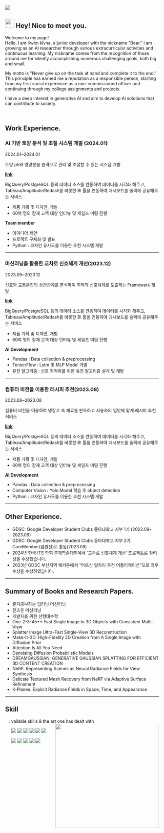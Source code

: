 <img src = "https://capsule-render.vercel.app/api?type=waving&height=200&text=Klvna&fontAlign=80&fontAlignY=40&color=gradient" >
<!-- 출처 : https://github.com/kyechan99/capsule-render -->

<h2><img src="https://emojis.slackmojis.com/emojis/images/1531849430/4246/blob-sunglasses.gif?1531849430" width="30"/> Hey! Nice to meet you.</h2>
<p>Welcome to my page! </br>
Hello, I am Kwon klvna, a junior developer with the nickname "Bear." I am growing as an AI researcher through various extracurricular activities and continuous learning. My nickname comes from the recognition of those around me for silently accomplishing numerous challenging goals, both big and small.

My motto is "Never give up on the task at hand and complete it to the end." This principle has earned me a reputation as a responsible person, starting from my first social experience as a non-commissioned officer and continuing through my college assignments and projects.

I have a deep interest in generative AI and aim to develop AI solutions that can contribute to society.  </p> 

<br>

##  Work Experience.

### AI 기반 토양 분석 및 조절 시스템 개발 (2024.01)

2024.01~2024.01

토양 ph와 영양분을 원격으로 관리 및 조절할 수 있는 시스템 개발

[**link**](https://shimmering-tiglon-692.notion.site/b628f5f4688b499fa987cf146f911f8b?pvs=4)

BigQuery/PostgreSQL 등의 데이터 소스를 연동하여 데이터를 시각화
해주고, Tableau/Amplitude/Redash를 비롯한 BI 툴을 연동하여
대시보드를 슬랙에 공유해주는 서비스

- 제품 기획 및 디자인, 개발
- 60여 명의 잠재 고객 대상 인터뷰 및 세일즈 미팅 진행

**Team member**

- 아이디어 제안
- 프로젝트 구체화 및 발표
- Python : 코사인 유사도를 이용한 추천 시스템 개발

---

### 머신러닝을 활용한 교차로 신호체계 개선(2023.12)

2023.09~2023.12

신호와 교통혼잡의 상관관계를 분석하여 최적의 신호체계를 도출하는 Framewark 개발 

[**link**](https://github.com/klavna/Improve_Smart_Crossroads/tree/main)

BigQuery/PostgreSQL 등의 데이터 소스를 연동하여 데이터를 시각화
해주고, Tableau/Amplitude/Redash를 비롯한 BI 툴을 연동하여
대시보드를 슬랙에 공유해주는 서비스

- 제품 기획 및 디자인, 개발
- 60여 명의 잠재 고객 대상 인터뷰 및 세일즈 미팅 진행

**AI Development**

- Pandas : Data collection & preprocessing
- TensorFlow : Lstm 및 MLP Model 개발
- 유전 알고리즘 : 신호 최적화를 위한 유전 알고리즘 설계 및 개발

---

### 컴퓨터 비전을 이용한 레시피 추천(2023.08)

2023.08~2023.08

컴퓨터 비전을 이용하여 냉장고 속 재료를 판독하고 사용자의 입맛에 맞게 레시피 추천 서비스 

[**link**](https://github.com/klavna/CARE)

BigQuery/PostgreSQL 등의 데이터 소스를 연동하여 데이터를 시각화
해주고, Tableau/Amplitude/Redash를 비롯한 BI 툴을 연동하여
대시보드를 슬랙에 공유해주는 서비스

- 제품 기획 및 디자인, 개발
- 60여 명의 잠재 고객 대상 인터뷰 및 세일즈 미팅 진행

**AI Development**

- Pandas : Data collection & preprocessing
- Computer  Vision : Yolo Model 학습 후 object detection
- Python : 코사인 유사도를 이용한 추천 시스템 개발

---

## Other Experience.

- GDSC: Google Developer Student Clubs 동아대학교 지부 1기 (2022.09-2023.09)
- GDSC: Google Developer Student Clubs 동아대학교 지부 2기 CoreMember(임원진)로 활동(2023.09)
- 2024년 한국 ITS 학회 춘계학술대회에서 '교차로 신호체계 개선' 프로젝트로 장려상을 수상했습니다.
- 2023년 GDSC 부산지역 해커톤에서 “어르신 일자리 추천 어플리케이션”으로 최우수상을 수상하였습니다.

---

##  Summary of Books and Research Papers.

- 혼자공부하는 딥러닝 머신러닝
- 핸즈온 머신러닝
- 개발자를 위한 선형대수학
- One-2-3-45++ Fast Single Image to 3D Objects with Consistent Multi-View
- Splatter Image Ultra-Fast Single-View 3D Reconstruction
- Make-It-3D: High-Fidelity 3D Creation from A Single Image with Diffusion Prior
- Attention Is All You Need
- Denoising Diffusion Probabilistic Models
- DREAMGAUSSIAN: GENERATIVE GAUSSIAN SPLATTING FOR EFFICIENT 3D CONTENT CREATION
- NeRF: Representing Scenes as Neural Radiance Fields for View Synthesis
- Delicate Textured Mesh Recovery from NeRF via Adaptive Surface Refinement
- K-Planes: Explicit Radiance Fields in Space, Time, and Appearance

---





<h2>Skill </h2>
&nbsp;&nbsp; : vailable skills & the art one has dealt with<br>  
<!-- Baekjoon -->
<img align='right' src="http://mazassumnida.wtf/api/v2/generate_badge?boj=dmldud1122" width="340">   

<p>
  &nbsp;&nbsp;&nbsp;&nbsp;&nbsp;<img src="https://img.shields.io/badge/Python-3776AB?style=flat-square&logo=Python&logoColor=white"/>
  <img src="https://img.shields.io/badge/C++-512BDB?style=flat-square&logo=C++&logoColor=white"/>
  <img src="https://img.shields.io/badge/Java-007396?style=flat-square&logo=Java&logoColor=white"/>
  <img src="https://img.shields.io/badge/Javascript-F7DF1EB?style=flat-square&logo=Javascript&logoColor=white"/>
  <img src="https://img.shields.io/badge/React-61DAFB?style=flat-square&logo=React&logoColor=white"/>
  <img src="https://img.shields.io/badge/React-Native-61DAFB?style=flat-square&logo=React-Native&logoColor=white"/>
  <br>
  

  &nbsp;&nbsp;&nbsp;&nbsp;&nbsp;<img src="https://img.shields.io/badge/Scikit-Learn-F7931E?style=flat-square&logo=scikit-learn&logoColor=white"/>
  <img src="https://img.shields.io/badge/Tensorflow-FF6F00?style=flat-square&logo=Tensorflow&logoColor=white"/>
  <img src="https://img.shields.io/badge/Pytorch-EE4C2C?style=flat-square&logo=Pytorch&logoColor=white"/>
  <img src="https://img.shields.io/badge/HTML-E34F26?style=flat-square&logo=HTML5&logoColor=white"/>
  <img src="https://img.shields.io/badge/CSS-1572B6?style=flat-square&logo=CSS3&logoColor=white"/>  
</p>

<br></br>


 

